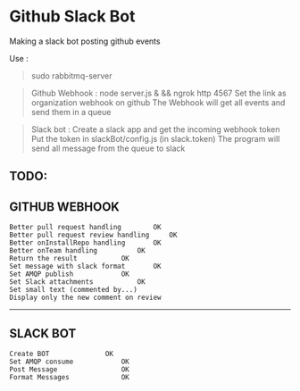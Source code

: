 # Github Slack Bot

Making a slack bot posting github events

Use : 

> sudo rabbitmq-server

> Github Webhook : node server.js & && ngrok http 4567 
  Set the link as organization webhook on github
  The Webhook will get all events and send them in a queue

> Slack bot : Create a slack app and get the incoming webhook token
  Put the token in slackBot/config.js (in slack.token)
  The program will send all message from the queue to slack




TODO:
---------------------

GITHUB WEBHOOK
---------------------
	Better pull request handling		OK
	Better pull request review handling 	OK
	Better onInstallRepo handling 		OK
	Better onTeam handling 			OK
	Return the result 			OK
	Set message with slack format		OK
	Set AMQP publish			OK
	Set Slack attachments			OK
	Set small text (commented by...)
	Display only the new comment on review
---------------------
SLACK BOT
---------------------
	Create BOT				OK
	Set AMQP consume			OK
	Post Message				OK
	Format Messages				OK